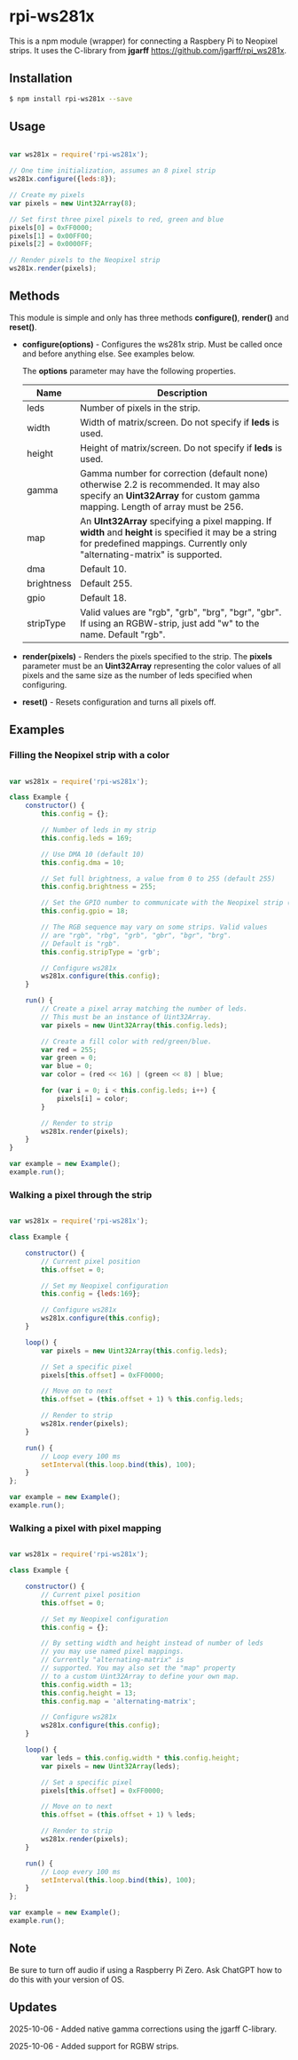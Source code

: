 # rpi-ws281x

This is a npm module (wrapper) for connecting a Raspbery Pi to Neopixel strips. It uses the C-library from **jgarff** https://github.com/jgarff/rpi_ws281x.

## Installation

```bash
$ npm install rpi-ws281x --save
```

## Usage

```javascript

var ws281x = require('rpi-ws281x');

// One time initialization, assumes an 8 pixel strip
ws281x.configure({leds:8});

// Create my pixels
var pixels = new Uint32Array(8);

// Set first three pixel pixels to red, green and blue
pixels[0] = 0xFF0000;
pixels[1] = 0x00FF00;
pixels[2] = 0x0000FF;

// Render pixels to the Neopixel strip
ws281x.render(pixels);

```

## Methods

This module is simple and only has three methods **configure()**, **render()** and **reset()**.

- **configure(options)** - Configures the ws281x strip. Must be called once and before anything else. See examples below.

     The **options** parameter may have the following properties.

     | Name       | Description                                                  |
     | ---------- | ------------------------------------------------------------ |
     | leds       | Number of pixels in the strip.                               |
     | width      | Width of matrix/screen. Do not specify if **leds** is used.  |
     | height     | Height of matrix/screen. Do not specify if **leds** is used. |
     | gamma      | Gamma number for correction (default none) otherwise 2.2 is recommended. It may also specify an **Uint32Array** for custom gamma mapping. Length of array must be 256. |
     | map        | An **UInt32Array** specifying a pixel mapping. If **width** and **height** is specified it may be a string for predefined mappings. Currently only "alternating-matrix" is supported. |
     | dma        | Default 10.                                                  |
     | brightness | Default 255.                                                 |
     | gpio       | Default 18.                                                  |
     | stripType  | Valid values are "rgb", "grb", "brg", "bgr", "gbr". If using an RGBW-strip, just add "w" to the name. Default "rgb". |

- **render(pixels)** - Renders the pixels specified to the strip. The **pixels** parameter must be an **Uint32Array** representing the color values of all pixels and the same size as the number of leds specified when configuring.
- **reset()** - Resets configuration and turns all pixels off.

## Examples

### Filling the Neopixel strip with a color

```javascript

var ws281x = require('rpi-ws281x');

class Example {
    constructor() {
        this.config = {};

        // Number of leds in my strip
        this.config.leds = 169;

        // Use DMA 10 (default 10)
        this.config.dma = 10;

        // Set full brightness, a value from 0 to 255 (default 255)
        this.config.brightness = 255;

        // Set the GPIO number to communicate with the Neopixel strip (default 18)
        this.config.gpio = 18;

        // The RGB sequence may vary on some strips. Valid values
        // are "rgb", "rbg", "grb", "gbr", "bgr", "brg".
        // Default is "rgb".
        this.config.stripType = 'grb';

        // Configure ws281x
        ws281x.configure(this.config);
    }

    run() {
        // Create a pixel array matching the number of leds.
        // This must be an instance of Uint32Array.
        var pixels = new Uint32Array(this.config.leds);

        // Create a fill color with red/green/blue.
        var red = 255;
        var green = 0;
        var blue = 0;
        var color = (red << 16) | (green << 8) | blue;

        for (var i = 0; i < this.config.leds; i++) {
            pixels[i] = color;
        }

        // Render to strip
        ws281x.render(pixels);
    }
}

var example = new Example();
example.run();

```

### Walking a pixel through the strip

```javascript

var ws281x = require('rpi-ws281x');

class Example {

    constructor() {
        // Current pixel position
        this.offset = 0;

        // Set my Neopixel configuration
        this.config = {leds:169};

        // Configure ws281x
        ws281x.configure(this.config);
    }

    loop() {
        var pixels = new Uint32Array(this.config.leds);

        // Set a specific pixel
        pixels[this.offset] = 0xFF0000;

        // Move on to next
        this.offset = (this.offset + 1) % this.config.leds;

        // Render to strip
        ws281x.render(pixels);
    }

    run() {
        // Loop every 100 ms
        setInterval(this.loop.bind(this), 100);
    }
};

var example = new Example();
example.run();

```

### Walking a pixel with pixel mapping

```javascript

var ws281x = require('rpi-ws281x');

class Example {

    constructor() {
        // Current pixel position
        this.offset = 0;

        // Set my Neopixel configuration
        this.config = {};

        // By setting width and height instead of number of leds
        // you may use named pixel mappings.
        // Currently "alternating-matrix" is
        // supported. You may also set the "map" property
        // to a custom Uint32Array to define your own map.
        this.config.width = 13;
        this.config.height = 13;
        this.config.map = 'alternating-matrix';

        // Configure ws281x
        ws281x.configure(this.config);
    }

    loop() {
        var leds = this.config.width * this.config.height;
        var pixels = new Uint32Array(leds);

        // Set a specific pixel
        pixels[this.offset] = 0xFF0000;

        // Move on to next
        this.offset = (this.offset + 1) % leds;

        // Render to strip
        ws281x.render(pixels);
    }

    run() {
        // Loop every 100 ms
        setInterval(this.loop.bind(this), 100);
    }
};

var example = new Example();
example.run();

```

## Note

Be sure to turn off audio if using a Raspberry Pi Zero. Ask ChatGPT how to do this with your version of OS.



## Updates

2025-10-06 - Added native gamma corrections using the jgarff C-library. 

2025-10-06 - Added support for RGBW strips.
